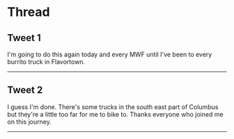 # Thread

## Tweet 1

I'm going to do this again today and every MWF until I've been to every burrito truck in Flavortown.

---

## Tweet 2

I guess I'm done. There's some trucks in the south east part of Columbus but they're a little too far for me to bike to. Thanks everyone who joined me on this journey.

---

